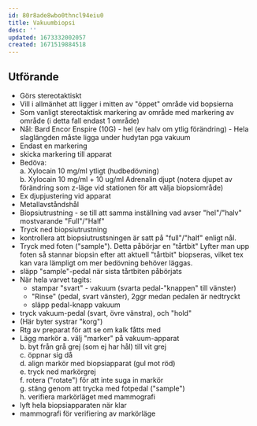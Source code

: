 ```yaml
---
id: 80r8ade8wbo0thncl94eiu0
title: Vakuumbiopsi
desc: ''
updated: 1673332002057
created: 1671519884518
---
```


## Utförande

- Görs stereotaktiskt
- Vill i allmänhet att ligger i mitten av "öppet" område vid bopsierna
- Som vanligt stereotaktisk markering av område med markering av område (i detta fall endast 1 område)
- Nål: Bard Encor Enspire (10G) - hel (ev halv om ytlig förändring) - Hela slaglängden måste ligga under hudytan pga vakuum
- Endast en markering
- skicka markering till apparat
- Bedöva:  
  a. Xylocain 10 mg/ml ytligt (hudbedövning)  
  b. Xylocain 10 mg/ml + 10 ug/ml Adrenalin djupt (notera djupet av förändring
  som z-läge vid stationen för att välja biopsiområde)
- Ex djupjustering vid apparat
- Metallavståndshål
- Biopsiutrustning - se till att samma inställning vad avser "hel"/"halv" mostvarande "Full"/"Half"
- Tryck ned biopsiutrustning
- kontrollera att biopsiutrustsningen är satt på "full"/"half" enligt nål.
- Tryck med foten ("sample"). Detta påbörjar en "tårtbit"
  Lyfter man upp foten så stannar biopsin efter att aktuell "tårtbit" biopseras, vilket tex kan vara lämpligt om mer bedövning behöver läggas.  
- släpp "sample"-pedal när sista tårtbiten påbörjats
- När hela varvet tagits:  
  - stampar "svart" - vakuum (svarta pedal-"knappen" till vänster)
  - "Rinse" (pedal, svart vänster), 2ggr medan pedalen är nedtryckt
  - släpp pedal-knapp vakuum
- tryck vakuum-pedal (svart, övre vänstra), och "hold"
- (Här byter systrar "korg")
- Rtg av preparat för att se om kalk fåtts med
- Lägg markör
  a. välj "marker" på vakuum-apparat  
  b. byt från grå grej (som ej har hål) till vit grej  
  c. öppnar sig då  
  d. align markör med biopsiapparat (gul mot röd)  
  e. tryck ned markörgrej  
  f. rotera ("rotate") för att inte suga in markör  
  g. stäng genom att trycka med fotpedal ("sample")  
  h. verifiera markörläget med mammografi  
- lyft hela biopsiapparaten när klar
- mammografi för verifiering av markörläge



